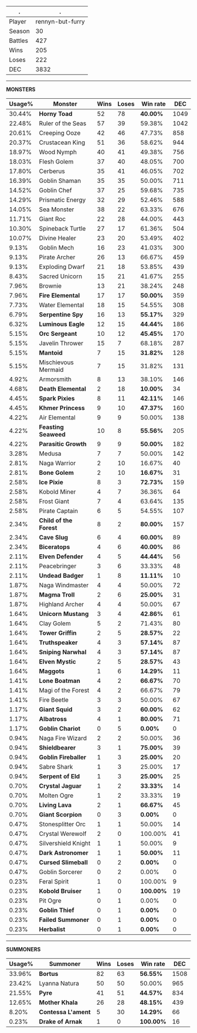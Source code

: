 .|.
|-|-
Player|rennyn-but-furry
Season|30
Battles|427
Wins|205
Loses|222
DEC|3832

---
**MONSTERS**

Usage%|Monster|Wins|Loses|Win rate|DEC|
-|-|-|-|-|-|
30.44%|**Horny Toad**|52|78|**40.00%**|1049|
22.48%|Ruler of the Seas|57|39|59.38%|1042|
20.61%|Creeping Ooze|42|46|47.73%|858|
20.37%|Crustacean King|51|36|58.62%|944|
18.97%|Wood Nymph|40|41|49.38%|756|
18.03%|Flesh Golem|37|40|48.05%|700|
17.80%|Cerberus|35|41|46.05%|702|
16.39%|Goblin Shaman|35|35|50.00%|711|
14.52%|Goblin Chef|37|25|59.68%|735|
14.29%|Prismatic Energy|32|29|52.46%|588|
14.05%|Sea Monster|38|22|63.33%|676|
11.71%|Giant Roc|22|28|44.00%|443|
10.30%|Spineback Turtle|27|17|61.36%|504|
10.07%|Divine Healer|23|20|53.49%|402|
9.13%|Goblin Mech|16|23|41.03%|300|
9.13%|Pirate Archer|26|13|66.67%|459|
9.13%|Exploding Dwarf|21|18|53.85%|439|
8.43%|Sacred Unicorn|15|21|41.67%|255|
7.96%|Brownie|13|21|38.24%|248|
7.96%|**Fire Elemental**|17|17|**50.00%**|359|
7.73%|Water Elemental|18|15|54.55%|308|
6.79%|**Serpentine Spy**|16|13|**55.17%**|329|
6.32%|**Luminous Eagle**|12|15|**44.44%**|186|
5.15%|**Orc Sergeant**|10|12|**45.45%**|170|
5.15%|Javelin Thrower|15|7|68.18%|287|
5.15%|**Mantoid**|7|15|**31.82%**|128|
5.15%|Mischievous Mermaid|7|15|31.82%|131|
4.92%|Armorsmith|8|13|38.10%|146|
4.68%|**Death Elemental**|2|18|**10.00%**|34|
4.45%|**Spark Pixies**|8|11|**42.11%**|146|
4.45%|**Khmer Princess**|9|10|**47.37%**|160|
4.22%|Air Elemental|9|9|50.00%|138|
4.22%|**Feasting Seaweed**|10|8|**55.56%**|205|
4.22%|**Parasitic Growth**|9|9|**50.00%**|182|
3.28%|Medusa|7|7|50.00%|142|
2.81%|Naga Warrior|2|10|16.67%|40|
2.81%|**Bone Golem**|2|10|**16.67%**|31|
2.58%|**Ice Pixie**|8|3|**72.73%**|159|
2.58%|Kobold Miner|4|7|36.36%|64|
2.58%|Frost Giant|7|4|63.64%|135|
2.58%|Pirate Captain|6|5|54.55%|107|
2.34%|**Child of the Forest**|8|2|**80.00%**|157|
2.34%|**Cave Slug**|6|4|**60.00%**|89|
2.34%|**Biceratops**|4|6|**40.00%**|86|
2.11%|**Elven Defender**|4|5|**44.44%**|56|
2.11%|Peacebringer|3|6|33.33%|48|
2.11%|**Undead Badger**|1|8|**11.11%**|10|
1.87%|Naga Windmaster|4|4|50.00%|72|
1.87%|**Magma Troll**|2|6|**25.00%**|31|
1.87%|Highland Archer|4|4|50.00%|67|
1.64%|**Unicorn Mustang**|3|4|**42.86%**|61|
1.64%|Clay Golem|5|2|71.43%|80|
1.64%|**Tower Griffin**|2|5|**28.57%**|22|
1.64%|**Truthspeaker**|4|3|**57.14%**|87|
1.64%|**Sniping Narwhal**|4|3|**57.14%**|87|
1.64%|**Elven Mystic**|2|5|**28.57%**|43|
1.64%|**Maggots**|1|6|**14.29%**|11|
1.41%|**Lone Boatman**|4|2|**66.67%**|70|
1.41%|Magi of the Forest|4|2|66.67%|79|
1.41%|Fire Beetle|3|3|50.00%|67|
1.17%|**Giant Squid**|3|2|**60.00%**|62|
1.17%|**Albatross**|4|1|**80.00%**|71|
1.17%|**Goblin Chariot**|0|5|**0.00%**|0|
0.94%|Naga Fire Wizard|2|2|50.00%|36|
0.94%|**Shieldbearer**|3|1|**75.00%**|39|
0.94%|**Goblin Fireballer**|1|3|**25.00%**|20|
0.94%|Sabre Shark|1|3|25.00%|17|
0.94%|**Serpent of Eld**|1|3|**25.00%**|25|
0.70%|**Crystal Jaguar**|1|2|**33.33%**|14|
0.70%|Molten Ogre|1|2|33.33%|19|
0.70%|**Living Lava**|2|1|**66.67%**|45|
0.70%|**Giant Scorpion**|0|3|**0.00%**|0|
0.47%|Stonesplitter Orc|1|1|50.00%|14|
0.47%|Crystal Werewolf|2|0|100.00%|41|
0.47%|Silvershield Knight|1|1|50.00%|9|
0.47%|**Dark Astronomer**|1|1|**50.00%**|11|
0.47%|**Cursed Slimeball**|0|2|**0.00%**|0|
0.47%|Goblin Sorcerer|0|2|0.00%|0|
0.23%|Feral Spirit|1|0|100.00%|9|
0.23%|**Kobold Bruiser**|1|0|**100.00%**|19|
0.23%|Pit Ogre|0|1|0.00%|0|
0.23%|**Goblin Thief**|0|1|**0.00%**|0|
0.23%|**Failed Summoner**|0|1|**0.00%**|0|
0.23%|**Herbalist**|0|1|**0.00%**|0|

---
**SUMMONERS**

Usage%|Summoner|Wins|Loses|Win rate|DEC|
-|-|-|-|-|-|
33.96%|**Bortus**|82|63|**56.55%**|1508|
23.42%|Lyanna Natura|50|50|50.00%|965|
21.55%|**Pyre**|41|51|**44.57%**|834|
12.65%|**Mother Khala**|26|28|**48.15%**|439|
8.20%|**Contessa L'ament**|5|30|**14.29%**|66|
0.23%|**Drake of Arnak**|1|0|**100.00%**|16|
